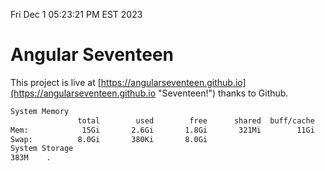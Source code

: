 Fri Dec  1 05:23:21 PM EST 2023

# Angular Seventeen


This project is live at [https://angularseventeen.github.io](https://angularseventeen.github.io "Seventeen!") thanks to Github.

```bash
System Memory
               total        used        free      shared  buff/cache   available
Mem:            15Gi       2.6Gi       1.8Gi       321Mi        11Gi        12Gi
Swap:          8.0Gi       380Ki       8.0Gi
System Storage
383M	.

